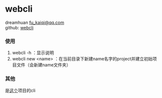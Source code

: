 # webcli
dreamhuan <fu_kaiqi@qq.com>  
github: [webcli](https://github.com/dreamhuan/webcli)
  
### 使用
1. webcli -h ：显示说明
1. webcli new \<name\> ：在当前目录下新建name名字的project并建立初始项目文件（会新建name文件夹）
### 其他
是[这个](https://github.com/dreamhuan/gulp-webpack-study)项目的cli
